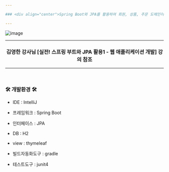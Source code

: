 ```yaml
---

### <div align="center">Spring Boot와 JPA를 활용하여 회원, 상품, 주문 도메인이 있는 간단한 웹 애플리케이션</div>

---
```


![image](https://user-images.githubusercontent.com/119299996/235726814-a33dc876-bc97-4d89-ac46-58135699123b.png)

---

### <div align="center">김영한 강사님 [실전! 스프링 부트와 JPA 활용1 - 웹 애플리케이션 개발] 강의 참조</div>

---

<br>

### 🛠 개발환경 🛠

- IDE : IntelliJ

- 프레임워크 : Spring Boot

- 인터페이스 : JPA

- DB : H2

- view : thymeleaf

- 빌드자동화도구 : gradle

- 테스트도구 : junit4
